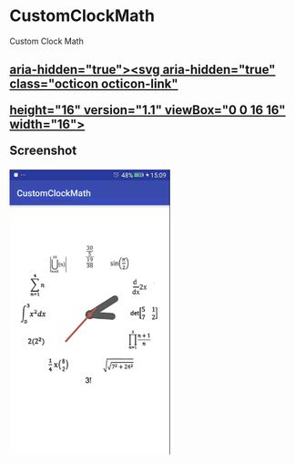 # CustomClockMath
Custom Clock Math
<h2><a id="user-content-screenshot" class="anchor" href="#screenshot" 

aria-hidden="true"><svg aria-hidden="true"
class="octicon octicon-link" 

height="16" version="1.1" viewBox="0 0 16 16" width="16"><path fill-rule="evenodd" >

</path></svg></a>Screenshot</h2>

<a href="https://github.com/khmiri007/CustomClockMath/blob/master/clock.gif" target="_blank">


<img src="https://github.com/khmiri007/CustomClockMath/blob/master/clock.gif" height="500" style="max-width:100%;"></a>
